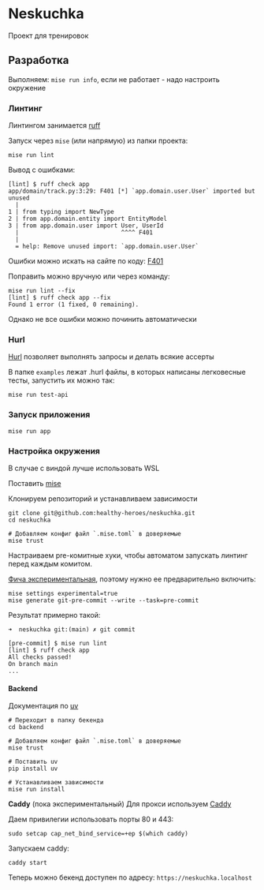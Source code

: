 # Neskuchka

Проект для тренировок


## Разработка
Выполняем: `mise run info`, если не работает - надо настроить окружение

### Линтинг
Линтингом занимается [ruff](https://docs.astral.sh/ruff/)

Запуск через `mise` (или напрямую) из папки проекта:
```
mise run lint
```

Вывод с ошибками:
```
[lint] $ ruff check app
app/domain/track.py:3:29: F401 [*] `app.domain.user.User` imported but unused
  |
1 | from typing import NewType
2 | from app.domain.entity import EntityModel
3 | from app.domain.user import User, UserId
  |                             ^^^^ F401
  |
  = help: Remove unused import: `app.domain.user.User`
```

Ошибки можно искать на сайте по коду: [F401](https://docs.astral.sh/ruff/rules/unused-import/)

Поправить можно вручную или через команду:
```
mise run lint --fix
[lint] $ ruff check app --fix
Found 1 error (1 fixed, 0 remaining).
```

Однако не все ошибки можно починить автоматически


### Hurl
[Hurl](https://github.com/Orange-OpenSource/hurl) позволяет выполнять запросы и делать всякие ассерты

В папке `examples` лежат .hurl файлы, в которых написаны легковесные тесты, запустить их можно так:

```
mise run test-api
```


### Запуск приложения
```
mise run app
```

###  Настройка окружения
В случае с виндой лучше использовать WSL

Поставить [mise](https://mise.jdx.dev/)

Клонируем репозиторий и устанавливаем зависимости
```
git clone git@github.com:healthy-heroes/neskuchka.git
cd neskuchka

# Добавляем конфиг файл `.mise.toml` в доверяемые 
mise trust
```

Настраиваем pre-комитные хуки, чтобы автоматом запускать линтинг перед каждым комитом.

[Фича экспериментальная](https://mise.jdx.dev/cli/generate/git-pre-commit.html), поэтому нужно ее предварительно включить:

```
mise settings experimental=true
mise generate git-pre-commit --write --task=pre-commit
```

Результат примерно такой:
```
➜  neskuchka git:(main) ✗ git commit

[pre-commit] $ mise run lint
[lint] $ ruff check app
All checks passed!
On branch main
...
```

#### Backend
Документация по [uv](https://docs.astral.sh/uv/)

```
# Переходит в папку бекенда
cd backend

# Добавляем конфиг файл `.mise.toml` в доверяемые 
mise trust

# Поставить uv
pip install uv

# Устанавливаем зависимости
mise run install
```

**Caddy** (пока экспериментальный)
Для прокси используем [Caddy](https://caddyserver.com/)

Даем привилегии использовать порты 80 и 443:
```
sudo setcap cap_net_bind_service=+ep $(which caddy)
```

Запускаем caddy:

```
caddy start
```

Теперь можно бекенд доступен по адресу: `https://neskuchka.localhost`

